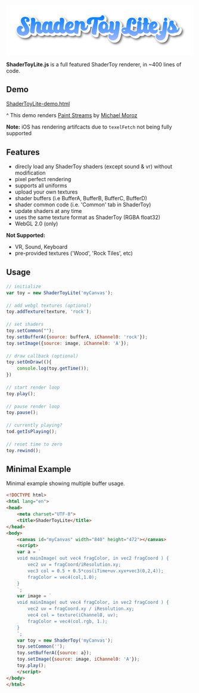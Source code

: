 
<p align="center">
<img src="https://github.com/chipweinberger/ShaderToyLite.js/blob/main/logo.png?raw=true" />
</p>

**ShaderToyLite.js** is a full featured ShaderToy renderer, in ~400 lines of code.

## Demo

[ShaderToyLite-demo.html](https://chipweinberger.github.io/ShaderToyLite.js/ShaderToyLite-demo.html)

^ This demo renders [Paint Streams](https://www.shadertoy.com/view/WtfyDj) by [Michael Moroz](https://michaelmoroz.github.io/Reintegration-Tracking/)

**Note:** iOS has rendering artifcacts due to `texelFetch` not being fully supported

## Features
- direcly load any ShaderToy shaders (except sound & vr) without modification
- pixel perfect rendering
- supports all uniforms
- upload your own textures
- shader buffers (i.e BufferA, BufferB, BufferC, BufferD)
- shader common code (i.e. 'Common' tab in ShaderToy)
- update shaders at any time
- uses the same texture format as ShaderToy (RGBA float32)
- WebGL 2.0 (only)

**Not Supported:**
- VR, Sound, Keyboard
- pre-provided textures ('Wood', 'Rock Tiles', etc)

## Usage

```javascript
// initialize
var toy = new ShaderToyLite('myCanvas');

// add webgl textures (optional)
toy.addTexture(texture, 'rock');

// set shaders
toy.setCommon("");
toy.setBufferA({source: bufferA, iChannel0: 'rock'});
toy.setImage({source: image, iChannel0: 'A'});

// draw callback (optional)
toy.setOnDraw((){
    console.log(toy.getTime());
})

// start render loop
toy.play();

// pause render loop
toy.pause();

// currently playing?
tod.getIsPlaying();

// reset time to zero
toy.rewind();
```

## Minimal Example

Minimal example showing multiple buffer usage.

```html
<!DOCTYPE html>
<html lang="en">
<head>
    <meta charset="UTF-8">
    <title>ShaderToyLite</title>
</head>
<body>
    <canvas id="myCanvas" width="840" height="472"></canvas>
    <script>
    var a = `
    void mainImage( out vec4 fragColor, in vec2 fragCoord ) {
        vec2 uv = fragCoord/iResolution.xy;
        vec3 col = 0.5 + 0.5*cos(iTime+uv.xyx+vec3(0,2,4));
        fragColor = vec4(col,1.0);
    }
    `;
    var image = `
    void mainImage( out vec4 fragColor, in vec2 fragCoord ) {  
        vec2 uv = fragCoord.xy / iResolution.xy;
        vec4 col = texture(iChannel0, uv);
        fragColor = vec4(col.rgb, 1.);
    }
    `;
    var toy = new ShaderToy('myCanvas');
    toy.setCommon('');
    toy.setBufferA({source: a});
    toy.setImage({source: image, iChannel0: 'A'});
    toy.play();
    </script>
</body>
</html>
```

